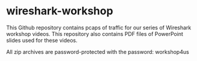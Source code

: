 # wireshark-workshop
This Github repository contains pcaps of traffic for our series of Wireshark workshop videos.
This repository also contains PDF files of PowerPoint slides used for these videos.

All zip archives are password-protected with the password: workshop4us
